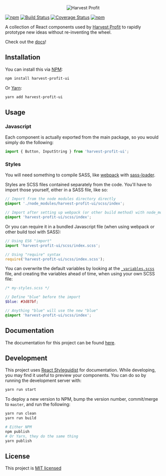 <div style="text-align: center">
  <img src="https://www.harvestprofit.com/logo.png" alt="Harvest Profit"></img>
</div>

[![npm](https://img.shields.io/npm/v/harvest-profit-ui.svg)](https://www.npmjs.com/package/harvest-profit-ui)  [![Build Status](https://travis-ci.org/HarvestProfit/harvest-profit-ui.svg?branch=master)](https://travis-ci.org/HarvestProfit/harvest-profit-ui) [![Coverage Status](https://coveralls.io/repos/github/HarvestProfit/harvest-profit-ui/badge.svg?branch=master)](https://coveralls.io/github/HarvestProfit/harvest-profit-ui?branch=master) [![npm](https://img.shields.io/npm/l/harvest-profit-ui.svg)](https://github.com/HarvestProfit/harvest-profit-ui/blob/master/LICENSE.md)

A collection of React components used by [Harvest Profit](https://www.harvestprofit.com) to rapidly prototype new ideas without re-inventing the wheel.

Check out the [docs](https://harvestprofit.github.io/harvest-profit-ui/)!

## Installation
You can install this via [NPM](https://www.npmjs.com/):
```bash
npm install harvest-profit-ui
```
Or [Yarn](https://yarnpkg.com/en/):
```bash
yarn add harvest-profit-ui
```

## Usage
### Javascript
Each component is actually exported from the main package, so you would simply do
the following:

```js static
import { Button, InputString } from 'harvest-profit-ui';
```

### Styles
You will need something to compile SASS, like [webpack](https://webpack.js.org/) with [sass-loader](https://github.com/webpack-contrib/sass-loader).

Styles are SCSS files contained separately from the code. You'll have to import those yourself, either in a SASS file, like so:
```scss
// Import from the node modules directory directly
@import './node_modules/harvest-profit-ui/scss/index';

// Import after setting up webpack (or other build method) with node_modules included
@import 'harvest-profit-ui/scss/index';
```
Or you can require it in a bundled Javascript file (when using webpack or other build tool with SASS):
```js static
// Using ES6 "import"
import 'harvest-profit-ui/scss/index.scss';

// Using "require" syntax
require('harvest-profit-ui/scss/index.scss');
```

You can overwrite the default variables by looking at the [`_variables.scss`](https://github.com/HarvestProfit/harvest-profit-ui/blob/master/scss/_variables.scss) file, and creating the variables ahead of time, when using your own SCSS file:
```scss
/* my-styles.scss */

// Define "blue" before the import
$blue: #3d87bf;

// Anything "blue" will use the new "blue"
@import 'harvest-profit-ui/scss/index';
```

## Documentation
The documentation for this project can be found [here](https://harvestprofit.github.io/harvest-profit-ui/).

## Development
This project uses [React Styleguidist](https://react-styleguidist.js.org/) for documentation. While developing, you may find it useful to preview your components. You can do so by running the development server with:
```bash
yarn run start
```

To deploy a new version to NPM, bump the version number, commit/merge to `master`, and run the following:
```bash
yarn run clean
yarn run build

# Either NPM
npm publish
# Or Yarn, they do the same thing
yarn publish
```

## License
This project is [MIT licensed](https://github.com/HarvestProfit/harvest-profit-ui/blob/master/LICENSE.md)
